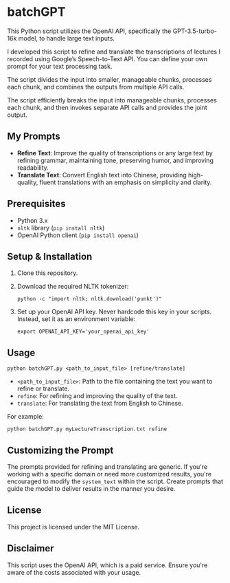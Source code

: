# batchGPT

This Python script utilizes the OpenAI API, specifically the GPT-3.5-turbo-16k model, to handle large text inputs. 

I developed this script to refine and translate the transcriptions of lectures I recorded using Google’s Speech-to-Text API. You can define your own prompt for your text processing task.

The script divides the input into smaller, manageable chunks, processes each chunk, and combines the outputs from multiple API calls.

The script efficiently breaks the input into manageable chunks, processes each chunk, and then invokes separate API calls and provides the joint output.

## My Prompts
- **Refine Text**: Improve the quality of transcriptions or any large text by refining grammar, maintaining tone, preserving humor, and improving readability.
- **Translate Text**: Convert English text into Chinese, providing high-quality, fluent translations with an emphasis on simplicity and clarity.

## Prerequisites
- Python 3.x
- `nltk` library (`pip install nltk`)
- OpenAI Python client (`pip install openai`)

## Setup & Installation

1. Clone this repository.

2. Download the required NLTK tokenizer:
   ```
   python -c "import nltk; nltk.download('punkt')"
   ```

3. Set up your OpenAI API key. Never hardcode this key in your scripts. Instead, set it as an environment variable:
   ```
   export OPENAI_API_KEY='your_openai_api_key'
   ```

## Usage

```
python batchGPT.py <path_to_input_file> [refine/translate]
```
- `<path_to_input_file>`: Path to the file containing the text you want to refine or translate.
- `refine`: For refining and improving the quality of the text.
- `translate`: For translating the text from English to Chinese.

For example:
```
python batchGPT.py myLectureTranscription.txt refine
```

## Customizing the Prompt

The prompts provided for refining and translating are generic. If you're working with a specific domain or need more customized results, you're encouraged to modify the `system_text` within the script. Create prompts that guide the model to deliver results in the manner you desire.

## License

This project is licensed under the MIT License.

## Disclaimer

This script uses the OpenAI API, which is a paid service. Ensure you're aware of the costs associated with your usage.
